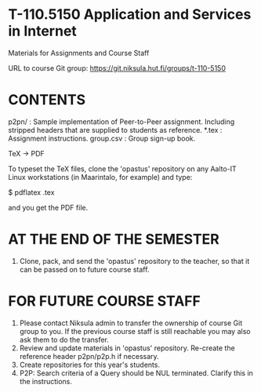 T-110.5150 Application and Services in Internet
===========================
Materials for Assignments and Course Staff

URL to course Git group:
https://git.niksula.hut.fi/groups/t-110-5150

CONTENTS
===========================

  p2pn/ : Sample implementation of Peer-to-Peer assignment.
          Including stripped headers that are supplied to students as
          reference.
  *.tex : Assignment instructions.
  group.csv : Group sign-up book.


  TeX -> PDF

  To typeset the TeX files, clone the 'opastus' repository on any
  Aalto-IT Linux workstations (in Maarintalo, for example) and type:

   $ pdflatex <name>.tex

  and you get the PDF file.



AT THE END OF THE SEMESTER
===========================

 1. Clone, pack, and send the 'opastus' repository to the teacher,
    so that it can be passed on to future course staff.

FOR FUTURE COURSE STAFF
===========================

 1. Please contact Niksula admin to transfer the ownership of course
    Git group to you.
    If the previous course staff is still reachable you may also ask
    them to do the transfer.
 2. Review and update materials in 'opastus' repository.
    Re-create the reference header p2pn/p2p.h if necessary.
 3. Create repositories for this year's students.
 4. P2P: Search criteria of a Query should be NUL terminated.
    Clarify this in the instructions.
